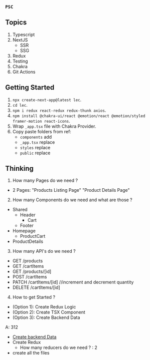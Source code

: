 ### `PSC`

## Topics

1. Typescript
2. NextJS
   - SSR
   - SSG
3. Redux
4. Testing
5. Chakra
6. Git Actions

## Getting Started

1. `npx create-next-app@latest lec`.
2. `cd lec`.
3. `npm i redux react-redux redux-thunk axios`.
4. `npm install @chakra-ui/react @emotion/react @emotion/styled  framer-motion react-icons`.
5. Wrap `_app.tsx` file with Chakra Provider.
6. Copy paste folders from ref:
   - `components` add
   - `_app.tsx` replace
   - `styles` replace
   - `public` replace

## Thinking

1. How many Pages do we need ?

- 2 Pages: "Products Listing Page" "Product Details Page"

2. How many Components do we need and what are those ?

- Shared
  - Header
    - Cart
  - Footer
- Homepage
  - ProductCart
- ProductDetails

3. How many API's do we need ?

- GET /products
- GET /cartItems
- GET /products/[id]
- POST /cartItems
- PATCH /cartItems/[id] //increment and decrement quantity
- DELETE /cartItems/[id]

4. How to get Started ?

- (Option 1): Create Redux Logic
- (Option 2): Create TSX Component
- (Option 3): Create Backend Data

A: 312

- [Create backend Data](./lec/db.json)
- Create Redux
  - How many reducers do we need ? : 2
- create all the files
